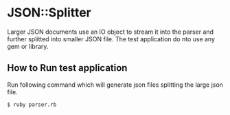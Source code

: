 # JSON::Splitter

Larger JSON documents use an IO object to stream it into the parser and further splitted into smaller JSON file. The test application do nto use any gem or library.


##  How to Run test application
Run following command which will generate json files splitting the large json file.

```shell
$ ruby parser.rb
```